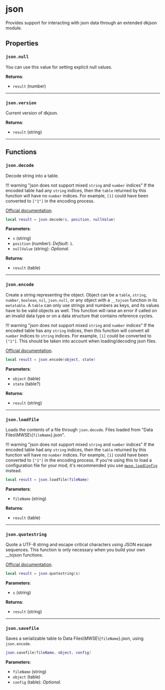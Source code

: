 # json
<div class="search_terms" style="display: none">json</div>

<!---
	This file is autogenerated. Do not edit this file manually. Your changes will be ignored.
	More information: https://github.com/MWSE/MWSE/tree/master/docs
-->

Provides support for interacting with json data through an extended dkjson module.

## Properties

### `json.null`
<div class="search_terms" style="display: none">null</div>

You can use this value for setting explicit null values.

**Returns**:

* `result` (number)

***

### `json.version`
<div class="search_terms" style="display: none">version</div>

Current version of dkjson.

**Returns**:

* `result` (string)

***

## Functions

### `json.decode`
<div class="search_terms" style="display: none">decode</div>

Decode string into a table.

!!! warning "json does not support mixed `string` and `number` indices"
	If the encoded table had any `string` indices, then the `table` returned by this function will have no `number` indices. For example, `[1]` could have been converted to `["1"]` in the encoding process.


[Official documentation](http://dkolf.de/src/dkjson-lua.fsl/wiki?name=Documentation).

```lua
local result = json.decode(s, position, nullValue)
```

**Parameters**:

* `s` (string)
* `position` (number): *Default*: `1`.
* `nullValue` (string): *Optional*.

**Returns**:

* `result` (table)

***

### `json.encode`
<div class="search_terms" style="display: none">encode</div>

Create a string representing the object. Object can be a `table`, `string`, `number`, `boolean`, `nil`, `json.null`,  or any object with a `__tojson` function in its `metatable`. A `table` can only use strings and numbers as keys, and its values have to be valid objects as well. This function will raise an error if called on an invalid data type or on a data structure that contains reference cycles.

!!! warning "json does not support mixed `string` and `number` indices"
	If the encoded table has any `string` indices, then this function will convert all `number` indices to `string` indices. For example, `[1]` could be converted to `["1"]`. This should be taken into account when loading/decoding json files.


[Official documentation](http://dkolf.de/src/dkjson-lua.fsl/wiki?name=Documentation).

```lua
local result = json.encode(object, state)
```

**Parameters**:

* `object` (table)
* `state` (table?)

**Returns**:

* `result` (string)

***

### `json.loadfile`
<div class="search_terms" style="display: none">loadfile</div>

Loads the contents of a file through `json.decode`. Files loaded from "Data Files\\MWSE\\{`fileName`}.json".

!!! warning "json does not support mixed `string` and `number` indices"
	If the encoded table had any `string` indices, then the `table` returned by this function will have no `number` indices. For example, `[1]` could have been converted to `["1"]` in the encoding process.
	If you're using this to load a configuration file for your mod, it's recommended you use [`mwse.loadConfig`](https://mwse.github.io/MWSE/apis/mwse/#mwseloadconfig) instead.


```lua
local result = json.loadfile(fileName)
```

**Parameters**:

* `fileName` (string)

**Returns**:

* `result` (table)

***

### `json.quotestring`
<div class="search_terms" style="display: none">quotestring</div>

Quote a UTF-8 string and escape critical characters using JSON escape sequences. This function is only necessary when you build your own __tojson functions.

[Official documentation](http://dkolf.de/src/dkjson-lua.fsl/wiki?name=Documentation).

```lua
local result = json.quotestring(s)
```

**Parameters**:

* `s` (string)

**Returns**:

* `result` (string)

***

### `json.savefile`
<div class="search_terms" style="display: none">savefile</div>

Saves a serializable table to Data Files\\MWSE\\{`fileName`}.json, using `json.encode`.

```lua
json.savefile(fileName, object, config)
```

**Parameters**:

* `fileName` (string)
* `object` (table)
* `config` (table): *Optional*.

